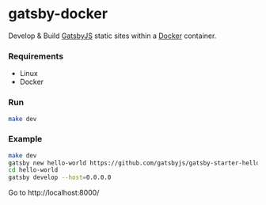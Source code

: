 # gatsby-docker
Develop &amp; Build [GatsbyJS](https://www.gatsbyjs.org/) static sites within a [Docker](https://www.docker.com/) container.

### Requirements

* Linux
* Docker

### Run

```sh
make dev
```

### Example

```sh
make dev
gatsby new hello-world https://github.com/gatsbyjs/gatsby-starter-hello-world
cd hello-world
gatsby develop --host=0.0.0.0
```

Go to http://localhost:8000/
